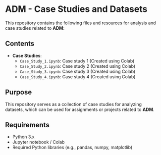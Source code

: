 # ADM - Case Studies and Datasets

This repository contains the following files and resources for analysis and case studies related to **ADM**:

## Contents

- **Case Studies**: 
    - `Case_Study_1.ipynb`: Case study 1 (Created using Colab)
    - `Case_Study_2.ipynb`: Case study 2 (Created using Colab)
    - `Case_Study_3.ipynb`: Case study 3 (Created using Colab)
    - `Case_Study_4.ipynb`: Case study 4 (Created using Colab)


## Purpose

This repository serves as a collection of case studies for analyzing datasets, which can be used for assignments or projects related to **ADM**.


## Requirements

- Python 3.x
- Jupyter notebook / Colab
- Required Python libraries (e.g., pandas, numpy, matplotlib)
